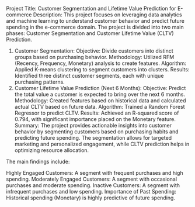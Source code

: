 Project Title: Customer Segmentation and Lifetime Value Prediction for E-commerce
Description:
This project focuses on leveraging data analytics and machine learning to understand customer behavior and predict future spending in the e-commerce domain. The project is divided into two main phases: Customer Segmentation and Customer Lifetime Value (CLTV) Prediction.

1. Customer Segmentation:
Objective: Divide customers into distinct groups based on purchasing behavior.
Methodology: Utilized RFM (Recency, Frequency, Monetary) analysis to create features.
Algorithm: Applied K-means clustering to segment customers into clusters.
Results: Identified three distinct customer segments, each with unique purchasing patterns.
2. Customer Lifetime Value Prediction (Next 6 Months):
Objective: Predict the total value a customer is expected to bring over the next 6 months.
Methodology: Created features based on historical data and calculated actual CLTV based on future data.
Algorithm: Trained a Random Forest Regressor to predict CLTV.
Results: Achieved an R-squared score of 0.794, with significant importance placed on the Monetary feature.
Summary:
The project provides actionable insights into customer behavior by segmenting customers based on purchasing habits and predicting future spending. The segmentation allows for targeted marketing and personalized engagement, while CLTV prediction helps in optimizing resource allocation.

The main findings include:

Highly Engaged Customers: A segment with frequent purchases and high spending.
Moderately Engaged Customers: A segment with occasional purchases and moderate spending.
Inactive Customers: A segment with infrequent purchases and low spending.
Importance of Past Spending: Historical spending (Monetary) is highly predictive of future spending.
